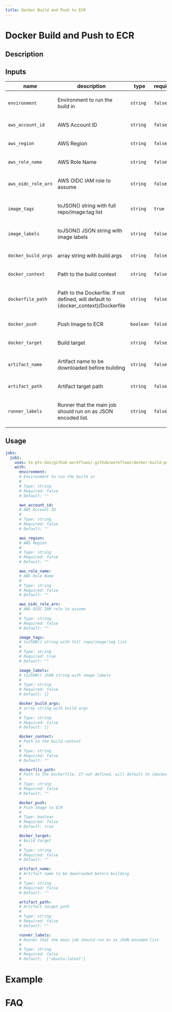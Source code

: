 ```yaml
---
title: Docker Build and Push to ECR
---
```


<!-- action-docs-header source=".github/workflows/docker-build-push-ecr-advanced.yaml" -->
# Docker Build and Push to ECR
<!-- action-docs-header source=".github/workflows/docker-build-push-ecr-advanced.yaml" -->

## Description

<!-- action-docs-inputs source=".github/workflows/docker-build-push-ecr-advanced.yaml" -->
## Inputs

| name | description | type | required | default |
| --- | --- | --- | --- | --- |
| `environment` | <p>Environment to run the build in</p> | `string` | `false` | `""` |
| `aws_account_id` | <p>AWS Account ID</p> | `string` | `false` | `""` |
| `aws_region` | <p>AWS Region</p> | `string` | `false` | `""` |
| `aws_role_name` | <p>AWS Role Name</p> | `string` | `false` | `""` |
| `aws_oidc_role_arn` | <p>AWS OIDC IAM role to assume</p> | `string` | `false` | `""` |
| `image_tags` | <p>toJSON() string with full repo/image:tag list</p> | `string` | `true` | `""` |
| `image_labels` | <p>toJSON() JSON string with image labels</p> | `string` | `false` | `{}` |
| `docker_build_args` | <p>array string with build args</p> | `string` | `false` | `[]` |
| `docker_context` | <p>Path to the build context</p> | `string` | `false` | `""` |
| `dockerfile_path` | <p>Path to the Dockerfile. If not defined, will default to {docker_context}/Dockerfile</p> | `string` | `false` | `""` |
| `docker_push` | <p>Push Image to ECR</p> | `boolean` | `false` | `true` |
| `docker_target` | <p>Build target</p> | `string` | `false` | `""` |
| `artifact_name` | <p>Artifact name to be downloaded before building</p> | `string` | `false` | `""` |
| `artifact_path` | <p>Artifact target path</p> | `string` | `false` | `""` |
| `runner_labels` | <p>Runner that the main job should run on as JSON encoded list.</p> | `string` | `false` | ` ['ubuntu-latest'] ` |
<!-- action-docs-inputs source=".github/workflows/docker-build-push-ecr-advanced.yaml" -->

<!-- action-docs-outputs source=".github/workflows/docker-build-push-ecr-advanced.yaml" -->

<!-- action-docs-outputs source=".github/workflows/docker-build-push-ecr-advanced.yaml" -->

<!-- action-docs-usage source=".github/workflows/docker-build-push-ecr-advanced.yaml" project="tx-pts-dai/github-workflows/.github/workflows/docker-build-push-ecr-advanced.yaml" version="v1" -->
## Usage

```yaml
jobs:
  job1:
    uses: tx-pts-dai/github-workflows/.github/workflows/docker-build-push-ecr-advanced.yaml@v1
    with:
      environment:
      # Environment to run the build in
      #
      # Type: string
      # Required: false
      # Default: ""

      aws_account_id:
      # AWS Account ID
      #
      # Type: string
      # Required: false
      # Default: ""

      aws_region:
      # AWS Region
      #
      # Type: string
      # Required: false
      # Default: ""

      aws_role_name:
      # AWS Role Name
      #
      # Type: string
      # Required: false
      # Default: ""

      aws_oidc_role_arn:
      # AWS OIDC IAM role to assume
      #
      # Type: string
      # Required: false
      # Default: ""

      image_tags:
      # toJSON() string with full repo/image:tag list
      #
      # Type: string
      # Required: true
      # Default: ""

      image_labels:
      # toJSON() JSON string with image labels
      #
      # Type: string
      # Required: false
      # Default: {}

      docker_build_args:
      # array string with build args
      #
      # Type: string
      # Required: false
      # Default: []

      docker_context:
      # Path to the build context
      #
      # Type: string
      # Required: false
      # Default: ""

      dockerfile_path:
      # Path to the Dockerfile. If not defined, will default to {docker_context}/Dockerfile
      #
      # Type: string
      # Required: false
      # Default: ""

      docker_push:
      # Push Image to ECR
      #
      # Type: boolean
      # Required: false
      # Default: true

      docker_target:
      # Build target
      #
      # Type: string
      # Required: false
      # Default: ""

      artifact_name:
      # Artifact name to be downloaded before building
      #
      # Type: string
      # Required: false
      # Default: ""

      artifact_path:
      # Artifact target path
      #
      # Type: string
      # Required: false
      # Default: ""

      runner_labels:
      # Runner that the main job should run on as JSON encoded list.
      #
      # Type: string
      # Required: false
      # Default:  ['ubuntu-latest'] 
```
<!-- action-docs-usage source=".github/workflows/docker-build-push-ecr-advanced.yaml" project="tx-pts-dai/github-workflows/.github/workflows/docker-build-push-ecr-advanced.yaml" version="v1" -->

# Example

# FAQ
